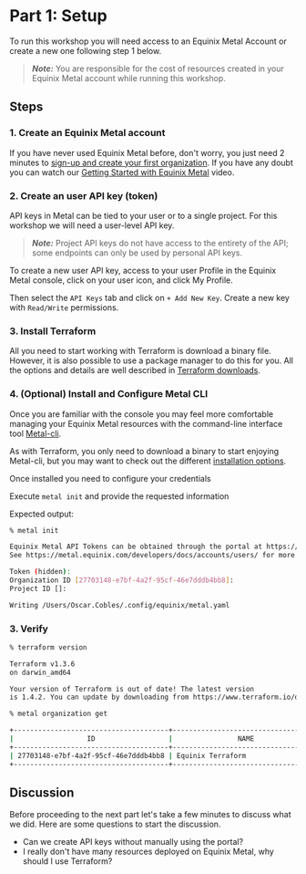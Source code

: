 <!-- See https://squidfunk.github.io/mkdocs-material/reference/ -->
# Part 1: Setup

To run this workshop you will need access to an Equinix Metal Account or create a new one following step 1 below.

> **_Note:_**  You are responsible for the cost of resources created in your Equinix Metal account while running this workshop.

## Steps

### 1. Create an Equinix Metal account

If you have never used Equinix Metal before, don't worry, you just need 2 minutes to [sign-up and create your first organization](https://console.equinix.com/sign-up). If you have any doubt you can watch our [Getting Started with Equinix Metal](https://www.youtube.com/watch?v=5Ax6fKBeg2U&t=153s) video.

### 2. Create an user API key (token)

API keys in Metal can be tied to your user or to a single project. For this workshop we will need a  user-level API key.

> **_Note:_** Project API keys do not have access to the entirety of the API; some endpoints can only be used by personal API keys.

To create a new user API key, access to your user Profile in the Equinix Metal console, click on your user icon, and click My Profile.

<!-- TODO - ADD MY PROFILE SCREENSHOT -->

Then select the `API Keys` tab and click on `+ Add New Key`. Create a new key with `Read/Write` permissions.

<!-- TODO - ADD API KEYS SCREENSHOT -->

### 3. Install Terraform

All you need to start working with Terraform is download a binary file. However, it is also possible to use a package manager to do this for you. All the options and details are well described in [Terraform downloads](https://developer.hashicorp.com/terraform/downloads).

### 4. (Optional) Install and Configure Metal CLI

Once you are familiar with the console you may feel more comfortable managing your Equinix Metal resources with the command-line interface tool [Metal-cli](https://github.com/equinix/metal-cli).

As with Terraform, you only need to download a binary to start enjoying Metal-cli, but you may want to check out the different [installation options](https://github.com/equinix/metal-cli/#installation).

Once installed you need to configure your credentials

Execute `metal init` and provide the requested information 

Expected output:

```sh
% metal init

Equinix Metal API Tokens can be obtained through the portal at https://console.equinix.com/.
See https://metal.equinix.com/developers/docs/accounts/users/ for more details.

Token (hidden): 
Organization ID [27703148-e7bf-4a2f-95cf-46e7dddb4bb8]: 
Project ID []: 

Writing /Users/Oscar.Cobles/.config/equinix/metal.yaml
```

### 3. Verify

```sh
% terraform version

Terraform v1.3.6
on darwin_amd64

Your version of Terraform is out of date! The latest version
is 1.4.2. You can update by downloading from https://www.terraform.io/downloads.html
```

```sh
% metal organization get

+--------------------------------------+-------------------------------------+----------------------+
|                  ID                  |                NAME                 |       CREATED        |
+--------------------------------------+-------------------------------------+----------------------+
| 27703148-e7bf-4a2f-95cf-46e7dddb4bb8 | Equinix Terraform                   | 2023-01-01T00:00:00Z |
+--------------------------------------+-------------------------------------+----------------------+
```

## Discussion

Before proceeding to the next part let's take a few minutes to discuss what we did. Here are some questions to start the discussion.

* Can we create API keys without manually using the portal?
* I really don't have many resources deployed on Equinix Metal, why should I use Terraform?

